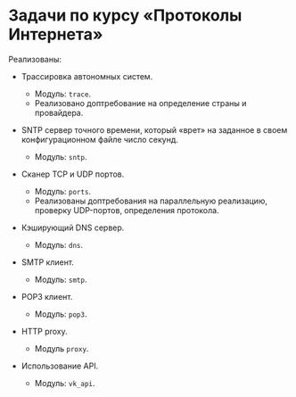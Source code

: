 # Задачи по курсу «Протоколы Интернета»

Реализованы:

* Трассировка автономных систем.
  * Модуль: `trace`.
  * Реализовано доптребование на определение
    страны и провайдера.

* SNTP сервер точного времени, который «врет»
  на заданное в своем конфигурационном файле
  число секунд.
  * Модуль: `sntp`.

* Сканер TCP и UDP портов.
  * Модуль: `ports`.
  * Реализованы доптребования на параллельную реализацию,
    проверку UDP-портов, определения протокола.

* Кэширующий DNS сервер.
    * Модуль: `dns`.

* SMTP клиент.
  * Модуль: `smtp`.

* POP3 клиент.
  * Модуль: `pop3`.

* HTTP proxy.
  * Модуль `proxy`.

* Использование API.
    * Модуль: `vk_api`.